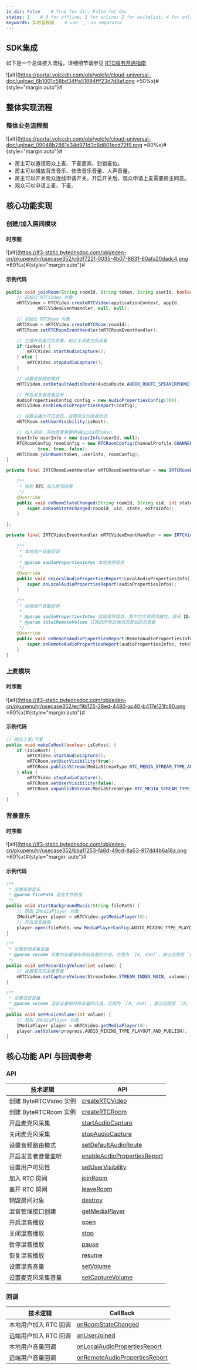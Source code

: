 ```yaml
---
is_dir: False    # True for dir; False for doc
status: 1    # 0 for offline; 1 for online; 2 for whitelist; 4 for online but hidden in TOC
keywords: 实时音视频    # use ',' as separator
---
```


## SDK集成

如下是一个总体接入流程，详细细节请参见 [RTC服务开通指南](https://www.volcengine.com/docs/6348/69865)

![alt](https://portal.volccdn.com/obj/volcfe/cloud-universal-doc/upload_6b1001c58bd34ffa51894fff23d7d8af.png =50%x)#{style="margin:auto"}#


## 整体实现流程

### 整体业务流程图

![alt](https://portal.volccdn.com/obj/volcfe/cloud-universal-doc/upload_09048b2861e34d971d3c8d801ecd72f9.png =80%x)#{style="margin:auto"}#

- 房主可以邀请观众上麦、下麦嘉宾、封锁麦位。
- 房主可以播放背景音乐、修改音乐音量、人声音量。
- 房主可以开关观众连线申请开关。开启开关后，观众申请上麦需要房主同意。
- 观众可以申请上麦、下麦。

## 核心功能实现

### 创建/加入房间模块

#### 时序图
![alt](https://lf3-static.bytednsdoc.com/obj/eden-cn/pkupenuhr/usecase352/c6df722f-0035-4b07-8631-60afa20dadc4.png =60%x)#{style="margin:auto"}#

#### 示例代码

```Java
public void joinRoom(String roomId, String token, String userId, boolean isHost) {
    // 初始化 RTCVideo 对象
    mRTCVideo = RTCVideo.createRTCVideo(applicationContext, appId,
            mRTCVideoEventHandler, null, null);

    // 初始化 RTCRoom 对象
    mRTCRoom = mRTCVideo.createRTCRoom(roomId);
    mRTCRoom.setRTCRoomEventHandler(mRTCRoomEventHandler);

    // 主播开启麦克风采集，观众关闭麦克风采集
    if (isHost) {
        mRTCVideo.startAudioCapture();
    } else {
        mRTCVideo.stopAudioCapture();
    }

    // 设置音频路由模式
    mRTCVideo.setDefaultAudioRoute(AudioRoute.AUDIO_ROUTE_SPEAKERPHONE);

    // 开启发言者音量监听
    AudioPropertiesConfig config = new AudioPropertiesConfig(300);
    mRTCVideo.enableAudioPropertiesReport(config);

    // 设置主播为可见状态，设置观众为隐身状态
    mRTCRoom.setUserVisibility(isHost);

    // 加入房间，开始连麦需要申请AppId和Token
    UserInfo userInfo = new UserInfo(userId, null);
    RTCRoomConfig roomConfig = new RTCRoomConfig(ChannelProfile.CHANNEL_PROFILE_INTERACTIVE_PODCAST,
            true, true, false);
    mRTCRoom.joinRoom(token, userInfo, roomConfig);
}
```

```Java
private final IRTCRoomEventHandler mRTCRoomEventHandler = new IRTCRoomEventHandler() {

    /**
     * 收到 RTC 加入房间结果
     */
    @Override
    public void onRoomStateChanged(String roomId, String uid, int state, String extraInfo) {
        super.onRoomStateChanged(roomId, uid, state, extraInfo);
    }

};

private final IRTCVideoEventHandler mRTCVideoEventHandler = new IRTCVideoEventHandler() {
    
    /**
     * 本地用户音量回调    
     * 
     * @param audioPropertiesInfos 本地音频信息
     */
    @Override
    public void onLocalAudioPropertiesReport(LocalAudioPropertiesInfo[] audioPropertiesInfos) {
        super.onLocalAudioPropertiesReport(audioPropertiesInfos);
    }

    /**
     * 远端用户音量回调
     *
     * @param audioPropertiesInfos 远端音频信息，其中包含音频流属性、房间 ID、用户 ID
     * @param totalRemoteVolume 订阅的所有远端流混音后的总音量
     */
    @Override
    public void onRemoteAudioPropertiesReport(RemoteAudioPropertiesInfo[] audioPropertiesInfos, int totalRemoteVolume) {
        super.onRemoteAudioPropertiesReport(audioPropertiesInfos, totalRemoteVolume);
    }
}
```
### 上麦模块
#### 时序图
![alt](https://lf3-static.bytednsdoc.com/obj/eden-cn/pkupenuhr/usecase352/ecf9b125-28ed-4480-ac40-b417e121fc90.png =80%x)#{style="margin:auto"}#


#### 示例代码

```Java
// 观众上麦/下麦
public void makeCoHost(boolean isCoHost) {
    if (isCoHost) {
        mRTCVideo.startAudioCapture();
        mRTCRoom.setUserVisibility(true);
        mRTCRoom.publishStream(MediaStreamType.RTC_MEDIA_STREAM_TYPE_AUDIO);
    } else {
        mRTCVideo.stopAudioCapture();
        mRTCRoom.setUserVisibility(false);
        mRTCRoom.unpublishStream(MediaStreamType.RTC_MEDIA_STREAM_TYPE_AUDIO);
    }
}
```

### 背景音乐
#### 时序图

![alt](https://lf3-static.bytednsdoc.com/obj/eden-cn/pkupenuhr/usecase352/bba11253-fa8d-49cd-8a53-817dd4b6a18a.png =60%x)#{style="margin: auto"}#
#### 示例代码
```Java
/**
 * 设置背景音乐
 * @param filePath 混音文件路径
 */
public void startBackgroundMusic(String filePath) {
    // 获取 IMediaPlayer 对象
    IMediaPlayer player = mRTCVideo.getMediaPlayer(0);
    // 开启混音播放
    player.open(filePath，new MediaPlayerConfig(AUDIO_MIXING_TYPE_PLAYOUT_AND_PUBLISH, -1));
}

/**
 * 设置音频采集音量
 * @param volume 采集的音量值和原始音量的比值。范围为 `[0, 400]`，建议范围是 `[0, 100]`。
 */
public void setRecordingVolume(int volume) {
    // 设置麦克风采集音量
    mRTCVideo.setCaptureVolume(StreamIndex.STREAM_INDEX_MAIN, volume);
}

/**
 * 设置混音音量
 * @param volume 混音音量相对原音量的比值。范围为 `[0, 400]`，建议范围是 `[0, 100]`。
 */
public void setMusicVolume(int volume) {
    // 获取 IMediaPlayer 对象
    IMediaPlayer player = mRTCVideo.getMediaPlayer(0);
    player.setVolume(progress,AUDIO_MIXING_TYPE_PLAYOUT_AND_PUBLISH);
}
```
## 核心功能 API 与回调参考 

### API

| **技术逻辑** | **API** |
| --- | --- |
| 创建 ByteRTCVideo 实例 | [createRTCVideo](70080#creatertcvideo) |
| 创建 ByteRTCRoom 实例 | [createRTCRoom](70080#creatertcroom)  |
| 开启麦克风采集 | [startAudioCapture](70080#startaudiocapture)  |
| 关闭麦克风采集 |  [stopAudioCapture](70080#stopaudiocapture)|
| 设置音频路由模式 | [setDefaultAudioRoute](70080#setdefaultaudioroute) |
| 开启发言者音量监听 | [enableAudioPropertiesReport](70080#enableaudiopropertiesreport)
| 设置用户可见性 | [setUserVisibility](70080#setuservisibility)|
| 加入 RTC 房间 | [joinRoom](70080#joinroom)  |
| 离开 RTC 房间 |  [leaveRoom](70080#leaveroom)  |
| 销毁房间对象 |[destroy](70080#destroy) |
| 混音管理接口创建 | [getMediaPlayer](70080#RTCVideo-getaudiomixingmanager) |
| 开启混音播放 |  [open](70080#IMediaPlayer-open) |
| 关闭混音播放 | [stop](70080#IMediaPlayer-stop) |
| 暂停混音播放 | [pause](70080#IMediaPlayer-pause) |
| 恢复混音播放 | [resume](70080#IMediaPlayer-resume)|
| 设置混音音量 | [setVolume](70080#IMediaPlayer-setvolume) |
| 设置麦克风采集音量 | [setCaptureVolume](70080#setcapturevolume) |

### 回调

| **技术逻辑** | **CallBack** |
| --- | --- |
| 本地用户加入 RTC 回调 |[onRoomStateChanged](70081#onroomstatechanged)  |
| 远端用户加入 RTC 回调 |  [onUserJoined](70081#onuserjoined) |
| 本地用户音量回调 |  [onLocalAudioPropertiesReport](70081#onlocalaudiopropertiesreport) |
| 远端用户音量回调 | [onRemoteAudioPropertiesReport](70081#onremoteaudiopropertiesreport) |
